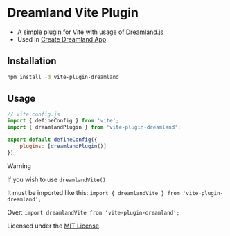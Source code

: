 # Dreamland Vite Plugin

- A simple plugin for Vite with usage of [Dreamland.js](https://github.com/mercuryworkshop/dreamlandjs)
- Used in [Create Dreamland App](https://github.com/motortruck1221/dreamland-stuff/tree/main/create-dreamland-app)

## Installation

```bash
npm install -d vite-plugin-dreamland
```

## Usage

```javascript
// vite.config.js
import { defineConfig } from 'vite';
import { dreamlandPlugin } from 'vite-plugin-dreamland';

export default defineConfig({
    plugins: [dreamlandPlugin()]
});
```
> [!WARNING]
> If you wish to use `dreamlandVite()` 
>
> It must be imported like this: `import { dreamlandVite } from 'vite-plugin-dreamland';`
> 
> Over: `import dreamlandVite from 'vite-plugin-dreamland';`

Licensed under the [MIT License](./LICENSE).

